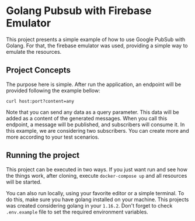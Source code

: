 # Golang Pubsub with Firebase Emulator

This project presents a simple example of how to use Google PubSub with Golang.
For that, the firebase emulator was used, providing a simple way to emulate the resources.

## Project Concepts
The purpose here is simple. After run the application, an endpoint will be provided following the
example bellow:

`curl host:port?content=any`

Note that you can send any data as a query parameter. This data will be added as a content of the 
generated messages. When you call this endpoint, a message will be published, and subscribers will
consume it.
In this example, we are considering two subscribers. You can create more and more according to your 
test scenarios.

## Running the project

This project can be executed in two ways. If you just want run and see how the things work, after 
cloning, execute `docker-compose up` and all resources will be started.   

You can also run locally, using your favorite editor or a simple terminal. To do this, make
sure you have golang installed on your machine. This projects was created considering golang in your
`1.16.2`. Don't forget to check `.env.example` file to set the required environment variables.
